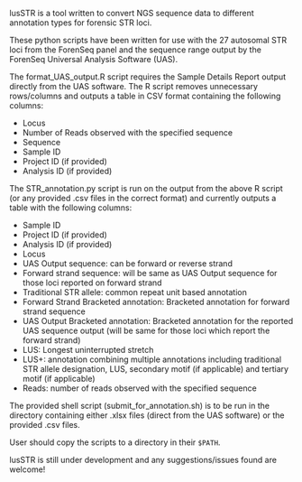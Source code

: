 lusSTR is a tool written to convert NGS sequence data to different annotation types for forensic STR loci.

These python scripts have been written for use with the 27 autosomal STR loci from the ForenSeq panel and the sequence range output by the ForenSeq Universal Analysis Software (UAS).

The format_UAS_output.R script requires the Sample Details Report output directly from the UAS software. The R script removes unnecessary rows/columns and outputs a table in CSV format containing the following columns:
*  Locus
*  Number of Reads observed with the specified sequence
*  Sequence
*  Sample ID
*  Project ID (if provided)
*  Analysis ID (if provided)

The STR_annotation.py script is run on the output from the above R script (or any provided .csv files in the correct format) and currently outputs a table with the following columns:
*  Sample ID
*  Project ID (if provided)
*  Analysis ID (if provided)
*  Locus
*  UAS Output sequence: can be forward or reverse strand
*  Forward strand sequence: will be same as UAS Output sequence for those loci reported on forward strand
*  Traditional STR allele: common repeat unit based annotation
*  Forward Strand Bracketed annotation: Bracketed annotation for forward strand sequence
*  UAS Output Bracketed annotation: Bracketed annotation for the reported UAS sequence output (will be same for those loci which report the forward strand)
*  LUS: Longest uninterrupted stretch
*  LUS+: annotation combining multiple annotations including traditional STR allele designation, LUS, secondary motif (if applicable) and tertiary motif (if applicable)
*  Reads: number of reads observed with the specified sequence
 

The provided shell script (submit_for_annotation.sh) is to be run in the directory containing either .xlsx files (direct from the UAS software) or the provided .csv files.

User should copy the scripts to a directory in their `$PATH`.

lusSTR is still under development and any suggestions/issues found are welcome!
